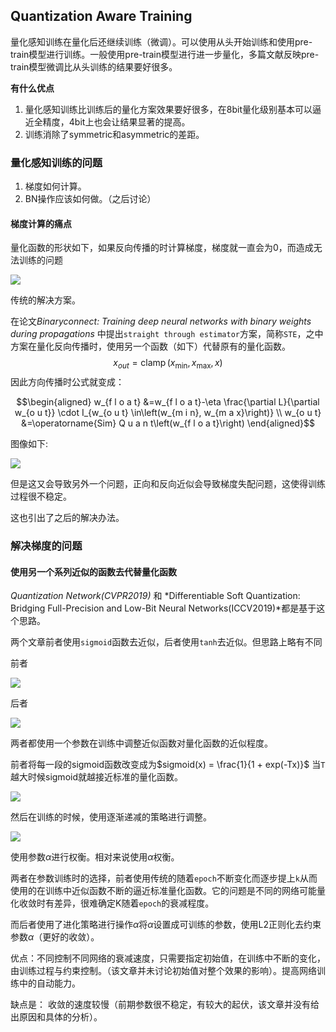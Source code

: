 ## Quantization Aware Training

量化感知训练在量化后还继续训练（微调）。可以使用从头开始训练和使用pre-train模型进行训练。一般使用pre-train模型进行进一步量化，多篇文献反映pre-train模型微调比从头训练的结果要好很多。

**有什么优点**

1. 量化感知训练比训练后的量化方案效果要好很多，在8bit量化级别基本可以逼近全精度，4bit上也会让结果显著的提高。
2. 训练消除了symmetric和asymmetric的差距。

### 量化感知训练的问题

1. 梯度如何计算。
2. BN操作应该如何做。（之后讨论）

#### 梯度计算的痛点

量化函数的形状如下，如果反向传播的时计算梯度，梯度就一直会为0，而造成无法训练的问题

![](https://i.loli.net/2019/10/31/KWMtgQR6BVGuFj5.png)

传统的解决方案。

在论文*Binaryconnect: Training deep neural networks with binary weights during propagations* 中提出`straight through estimator`方案，简称`STE`，之中方案在量化反向传播时，使用另一个函数（如下）代替原有的量化函数。
$$x_{o u t}=\operatorname{clamp}\left(x_{\min }, x_{\max }, x\right)$$
因此方向传播时公式就变成：

$$\begin{aligned} w_{f l o a t} &=w_{f l o a t}-\eta \frac{\partial L}{\partial w_{o u t}} \cdot I_{w_{o u t} \in\left(w_{m i n}, w_{m a x}\right)} \\ w_{o u t} &=\operatorname{Sim} Q u a n t\left(w_{f l o a t}\right) \end{aligned}$$

图像如下:

![](https://i.loli.net/2019/10/31/jk6JGToB52Iu9ld.png)

但是这又会导致另外一个问题，正向和反向近似会导致梯度失配问题，这使得训练过程很不稳定。

这也引出了之后的解决办法。

### 解决梯度的问题

#### 使用另一个系列近似的函数去代替量化函数

*Quantization Network(CVPR2019)* 和 *Differentiable Soft Quantization: Bridging Full-Precision and Low-Bit Neural Networks(ICCV2019)*都是基于这个思路。

两个文章前者使用`sigmoid`函数去近似，后者使用`tanh`去近似。但思路上略有不同

前者

![](https://i.loli.net/2019/10/31/EKti9M1yqleJGDP.png)

后者

![](https://i.loli.net/2019/10/31/m38eLYTdK2sNGMp.png)

两者都使用一个参数在训练中调整近似函数对量化函数的近似程度。

前者将每一段的sigmoid函数改变成为$sigmoid(x) = \frac{1}{1 + exp(-Tx)}$ 当`T`越大时候sigmoid就越接近标准的量化函数。

![](https://i.loli.net/2019/10/31/F3MsgxhLPzGCOpD.png)

然后在训练的时候，使用逐渐递减的策略进行调整。

![](https://i.loli.net/2019/10/31/3zylMqtvRAd2bJP.png)

使用参数$\alpha$进行权衡。相对来说使用$\alpha$权衡。

两者在参数训练时的选择，前者使用传统的随着`epoch`不断变化而逐步提上`k`从而使用的在训练中近似函数不断的逼近标准量化函数。它的问题是不同的网络可能量化收敛时有差异，很难确定K随着`epoch`的衰减程度。

而后者使用了进化策略进行操作$\alpha$将$\alpha$设置成可训练的参数，使用L2正则化去约束参数$\alpha$（更好的收敛）。

优点：不同控制不同网络的衰减速度，只需要指定初始值，在训练中不断的变化，由训练过程与约束控制。（该文章并未讨论初始值对整个效果的影响）。提高网络训练中的自动能力。

缺点是： 收敛的速度较慢（前期参数很不稳定，有较大的起伏，该文章并没有给出原因和具体的分析）。

